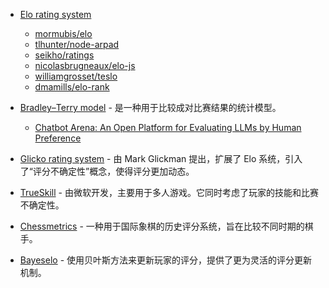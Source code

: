 - [Elo rating system](https://en.wikipedia.org/wiki/Elo_rating_system)

  - [mormubis/elo](https://github.com/mormubis/elo)
  - [tlhunter/node-arpad](https://github.com/tlhunter/node-arpad)
  - [seikho/ratings](https://github.com/seikho/ratings)
  - [nicolasbrugneaux/elo-js](https://github.com/nicolasbrugneaux/elo-js)
  - [williamgrosset/teslo](https://github.com/williamgrosset/teslo)
  - [dmamills/elo-rank](https://github.com/dmamills/elo-rank)

- [Bradley–Terry model](https://en.wikipedia.org/wiki/Bradley%E2%80%93Terry_model) - 是一种用于比较成对比赛结果的统计模型。

  - [Chatbot Arena: An Open Platform for Evaluating LLMs by Human Preference](https://arxiv.org/html/2403.04132v1#S1)

- [Glicko rating system](https://en.wikipedia.org/wiki/Glicko_rating_system) - 由 Mark Glickman 提出，扩展了 Elo 系统，引入了“评分不确定性”概念，使得评分更加动态。
- [TrueSkill](https://en.wikipedia.org/wiki/TrueSkill) - 由微软开发，主要用于多人游戏。它同时考虑了玩家的技能和比赛不确定性。
- [Chessmetrics](https://en.wikipedia.org/wiki/Chessmetrics) - 一种用于国际象棋的历史评分系统，旨在比较不同时期的棋手。
- [Bayeselo](https://www.warzone.com/wiki/Bayeselo) - 使用贝叶斯方法来更新玩家的评分，提供了更为灵活的评分更新机制。

